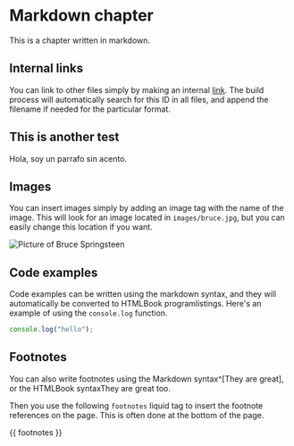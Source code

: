 # Markdown chapter

This is a chapter written in markdown.

## Internal links

You can link to other files simply by making an internal [link](#second-chapter-id). The build process will automatically search for this ID in all files, and append the filename if needed for the particular format.

## This is another test

Hola, soy un parrafo sin acento.

## Images

You can insert images simply by adding an image tag with the name of the image. This will look for an image located in `images/bruce.jpg`, but you can easily change this location if you want.

![Picture of Bruce Springsteen](bruce.jpg)

## Code examples

Code examples can be written using the markdown syntax, and they
will automatically be converted to HTMLBook programlistings. Here's an
example of using the `console.log` function.

```js
console.log("hello");
```

## Footnotes

You can also write footnotes using the Markdown syntax^[They are great], or the HTMLBook syntax<span data-type="footnote">They are great too</span>.

Then you use the following `footnotes` liquid tag to insert the footnote references on the page. This is often done at the bottom of the page.

{{ footnotes }}
